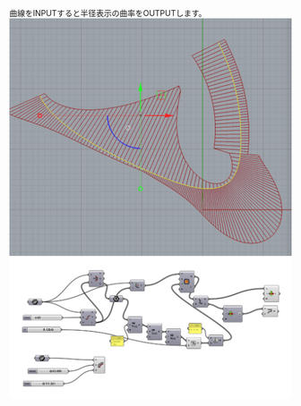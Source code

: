 曲線をINPUTすると半径表示の曲率をOUTPUTします。
![Curve](https://github.com/hisashiim/GrasshopperSample/blob/master/Analysis/Curvature_analysis_rh.png)
![Curve](https://github.com/hisashiim/GrasshopperSample/blob/master/Analysis/Curvature_analysis.png)
